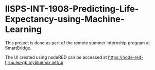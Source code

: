 # llSPS-INT-1908-Predicting-Life-Expectancy-using-Machine-Learning

This project is done as part of the remote summer internship program at SmartBridge.

The UI created using nodeRED can be accessed at https://node-red-tjruu.eu-gb.mybluemix.net/ui
